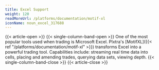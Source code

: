 ```yaml
---
title: Excel Support
weight: 120
readMoreUrl: /platforms/documentation/motif-xl
iconName: noun_excel_317688
---
```


{{< article-open >}}
{{< single-column-band-open >}}
One of the most popular tools used when trading is Microsoft Excel.  Plxtra's [MotifXL]({{< ref "/platforms/documentation/motif-xl" >}}) transforms Excel into a powerful trading tool.  Capabilities include: streaming real time data into cells, placing and amending trades, querying data sets, viewing depth.
{{< single-column-band-close >}}
{{< article-close >}}
